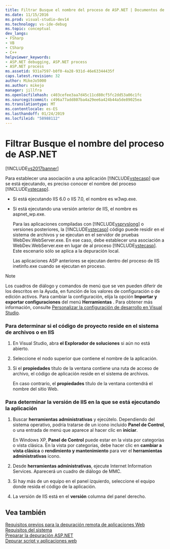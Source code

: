 ```yaml
---
title: Filtrar Busque el nombre del proceso de ASP.NET | Documentos de Microsoft
ms.date: 11/15/2016
ms.prod: visual-studio-dev14
ms.technology: vs-ide-debug
ms.topic: conceptual
dev_langs:
- FSharp
- VB
- CSharp
- C++
helpviewer_keywords:
- ASP.NET debugging, ASP.NET process
- ASP.NET process
ms.assetid: 931a7597-b0f0-4a28-931d-46e63344435f
caps.latest.revision: 32
author: MikeJo5000
ms.author: mikejo
manager: jillfra
ms.openlocfilehash: c403cefee3aa7d45c11cd80cf5fc2dd53a06c1fc
ms.sourcegitcommit: c496a77add807ba4a29ee6a424b44a5de89025ea
ms.translationtype: MT
ms.contentlocale: es-ES
ms.lasthandoff: 01/24/2019
ms.locfileid: "58988112"
---
```

# <a name="how-to-find-the-name-of-the-aspnet-process"></a>Filtrar Busque el nombre del proceso de ASP.NET
[!INCLUDE[vs2017banner](../includes/vs2017banner.md)]

Para establecer una asociación a una aplicación [!INCLUDE[vstecasp](../includes/vstecasp-md.md)] que se está ejecutando, es preciso conocer el nombre del proceso [!INCLUDE[vstecasp](../includes/vstecasp-md.md)].  
  
- Si está ejecutando IIS 6.0 o IIS 7.0, el nombre es w3wp.exe.  
  
- Si está ejecutando una versión anterior de IIS, el nombre es aspnet_wp.exe.  
  
  Para las aplicaciones compiladas con [!INCLUDE[vsprvslong](../includes/vsprvslong-md.md)] o versiones posteriores, la [!INCLUDE[vstecasp](../includes/vstecasp-md.md)] código puede residir en el sistema de archivos y se ejecutan en el servidor de pruebas WebDev.WebServer.exe. En ese caso, debe establecer una asociación a WebDev.WebServer.exe en lugar de al proceso [!INCLUDE[vstecasp](../includes/vstecasp-md.md)]. Este escenario sólo se aplica a la depuración local.  
  
  Las aplicaciones ASP anteriores se ejecutan dentro del proceso de IIS inetinfo.exe cuando se ejecutan en proceso.  
  
> [!NOTE]
>  Los cuadros de diálogo y comandos de menú que se ven pueden diferir de los descritos en la Ayuda, en función de los valores de configuración o de edición activos. Para cambiar la configuración, elija la opción **Importar y exportar configuraciones** del menú **Herramientas** . Para obtener más información, consulte [Personalizar la configuración de desarrollo en Visual Studio](http://msdn.microsoft.com/22c4debb-4e31-47a8-8f19-16f328d7dcd3).  
  
### <a name="to-determine-whether-project-code-resides-on-the-file-system-or-iis"></a>Para determinar si el código de proyecto reside en el sistema de archivos o en IIS  
  
1.  En Visual Studio, abra **el Explorador de soluciones** si aún no está abierto.  
  
2.  Seleccione el nodo superior que contiene el nombre de la aplicación.  
  
3.  Si el **propiedades** título de la ventana contiene una ruta de acceso de archivo, el código de aplicación reside en el sistema de archivos.  
  
     En caso contrario, el **propiedades** título de la ventana contendrá el nombre del sitio Web.  
  
### <a name="to-determine-the-iis-version-under-which-the-application-is-running"></a>Para determinar la versión de IIS en la que se está ejecutando la aplicación  
  
1.  Buscar **herramientas administrativas** y ejecútelo. Dependiendo del sistema operativo, podría tratarse de un icono incluido **Panel de Control**, o una entrada de menú que aparece al hacer clic en **iniciar**.  
  
     En Windows XP, **Panel de Control** puede estar en la vista por categorías o vista clásica. En la vista por categorías, debe hacer clic en **cambiar a vista clásica** o **rendimiento y mantenimiento** para ver el **herramientas administrativas** icono.  
  
2.  Desde **herramientas administrativas**, ejecute Internet Information Services. Aparecerá un cuadro de diálogo de MMC.  
  
3.  Si hay más de un equipo en el panel izquierdo, seleccione el equipo donde resida el código de la aplicación.  
  
4.  La versión de IIS está en el **versión** columna del panel derecho.  
  
## <a name="see-also"></a>Vea también  
 [Requisitos previos para la depuración remota de aplicaciones Web](../debugger/prerequistes-for-remote-debugging-web-applications.md)   
 [Requisitos del sistema](../debugger/aspnet-debugging-system-requirements.md)   
 [Preparar la depuración ASP.NET](../debugger/preparing-to-debug-aspnet.md)   
 [Depurar script y aplicaciones web](../debugger/debugging-web-applications-and-script.md)

